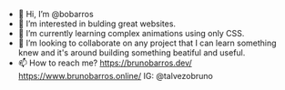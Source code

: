 - 👋 Hi, I’m @bobarros
- 👀 I’m interested in bulding great websites.
- 🌱 I’m currently learning complex animations using only CSS.
- 💞️ I’m looking to collaborate on any project that I can learn something knew and it's around building something beatiful and useful.
- 📫 How to reach me? 
    https://brunobarros.dev/
    https://www.brunobarros.online/
    IG: @talvezobruno

<!---
bobarros/bobarros is a ✨ special ✨ repository because its `README.md` (this file) appears on your GitHub profile.
You can click the Preview link to take a look at your changes.
--->
